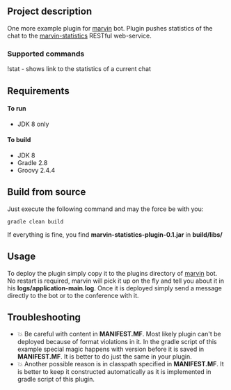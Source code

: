 ## Project description
One more example plugin for [marvin](https://github.com/beolnix/marvin/) bot.
Plugin pushes statistics of the chat to the [marvin-statistics](https://github.com/beolnix/marvin-statistics) RESTful web-service.

### Supported commands
!stat - shows link to the statistics of a current chat

## Requirements
#### To run
* JDK 8 only

#### To build
* JDK 8
* Gradle 2.8
* Groovy 2.4.4

## Build from source
Just execute the following command and may the force be with you:
```
gradle clean build
```

If everything is fine, you find **marvin-statistics-plugin-0.1.jar** in **build/libs/** 

## Usage 
To deploy the plugin simply copy it to the plugins directory of [marvin](https://github.com/beolnix/marvin/) bot.
No restart is required, marvin will pick it up on the fly and tell you about it in his **logs/application-main.log**.
Once it is deployed simply send a message directly to the bot or to the conference with it.

## Troubleshooting
* :collision: Be careful with content in **MANIFEST.MF**. Most likely plugin can't be deployed because of format violations in it. In the gradle script of this example special magic happens with version before it is saved in **MANIFEST.MF**. It is better to do just the same in your plugin.
* :collision: Another possible reason is in classpath specified in **MANIFEST.MF**. It is better to keep it constructed automatically as it is implemented in gradle script of this plugin.